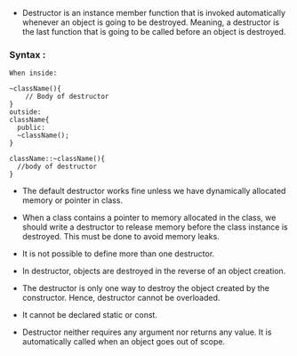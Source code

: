 - Destructor is an instance member function that is invoked automatically whenever an object is going to be destroyed. Meaning, a destructor is the last function that is going to be called before an object is destroyed.

### Syntax :
```
When inside:

~className(){
    // Body of destructor
}
outside:
className{
  public:
  ~className();
}

className::~className(){
  //body of destructor
}
```

- The default destructor works fine unless we have dynamically allocated memory or pointer in class.
- When a class contains a pointer to memory allocated in the class, we should write a destructor to release memory before the class instance is destroyed. This must be done to avoid memory leaks.

- It is not possible to define more than one destructor.
- In destructor, objects are destroyed in the reverse of an object creation.
- The destructor is only one way to destroy the object created by the constructor. Hence, destructor cannot be overloaded.
- It cannot be declared static or const.
- Destructor neither requires any argument nor returns any value.
It is automatically called when an object goes out of scope. 
